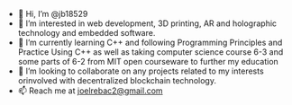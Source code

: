 - 👋 Hi, I’m @jb18529
- 👀 I’m interested in web development, 3D printing, AR and holographic technology and embedded software.
- 🌱 I’m currently learning C++ and following Programming Principles and Practice Using C++ as well as taking computer science course 6-3 and some parts of 6-2 from MIT open courseware to further my education
- 💞️ I’m looking to collaborate on any projects related to my interests orinvolved with decentralized blockchain technology.
- 📫 Reach me at joelrebac2@gmail.com



